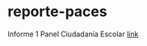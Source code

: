 # reporte-paces
Informe 1 Panel Ciudadanía Escolar
[link](https://franciscomeneses.github.io/CADIS/blob/index.html)
<!--stackedit_data:
eyJoaXN0b3J5IjpbMTQxNTQwMzc0OF19
-->
